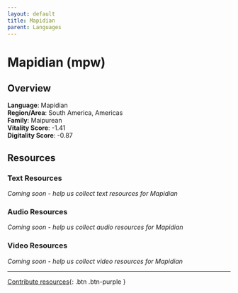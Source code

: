 ```yaml
---
layout: default
title: Mapidian
parent: Languages
---
```


# Mapidian (mpw)

## Overview

**Language**: Mapidian  
**Region/Area**: South America, Americas  
**Family**: Maipurean  
**Vitality Score**: -1.41  
**Digitality Score**: -0.87  

## Resources

### Text Resources
*Coming soon - help us collect text resources for Mapidian*

### Audio Resources
*Coming soon - help us collect audio resources for Mapidian*

### Video Resources
*Coming soon - help us collect video resources for Mapidian*

---

[Contribute resources](https://fairtrain.github.io/){: .btn .btn-purple }
